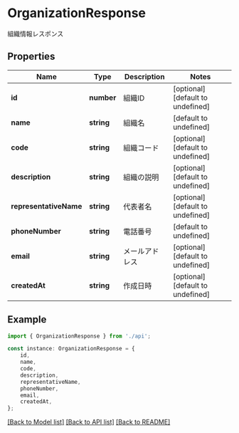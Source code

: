 # OrganizationResponse

組織情報レスポンス

## Properties

Name | Type | Description | Notes
------------ | ------------- | ------------- | -------------
**id** | **number** | 組織ID | [optional] [default to undefined]
**name** | **string** | 組織名 | [default to undefined]
**code** | **string** | 組織コード | [optional] [default to undefined]
**description** | **string** | 組織の説明 | [optional] [default to undefined]
**representativeName** | **string** | 代表者名 | [optional] [default to undefined]
**phoneNumber** | **string** | 電話番号 | [default to undefined]
**email** | **string** | メールアドレス | [optional] [default to undefined]
**createdAt** | **string** | 作成日時 | [optional] [default to undefined]

## Example

```typescript
import { OrganizationResponse } from './api';

const instance: OrganizationResponse = {
    id,
    name,
    code,
    description,
    representativeName,
    phoneNumber,
    email,
    createdAt,
};
```

[[Back to Model list]](../README.md#documentation-for-models) [[Back to API list]](../README.md#documentation-for-api-endpoints) [[Back to README]](../README.md)
